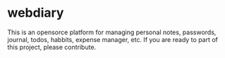 # webdiary

This is an opensorce platform for managing personal notes, passwords, journal, todos, habbits, expense manager, etc. If you are ready to part of this project, please contribute.
